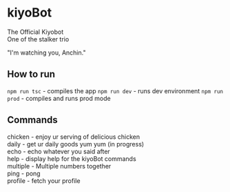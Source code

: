 # kiyoBot
The Official Kiyobot  
One of the stalker trio

"I'm watching you, Anchin."

## How to run
`npm run tsc` - compiles the app
`npm run dev` - runs dev environment
`npm run prod` - compiles and runs prod mode

## Commands
chicken - enjoy ur serving of delicious chicken  
daily - get ur daily goods yum yum (in progress)  
echo - echo whatever you said after  
help - display help for the kiyoBot commands  
multiple - Multiple numbers together  
ping - pong  
profile - fetch your profile  
